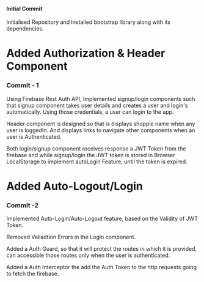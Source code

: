 #### Initial Commit

Initialised Repository and Installed bootstrap library along with its dependencies.

# Added Authorization & Header Component

### Commit - 1

Using Firebase Rest Auth API, Implemented signup/login components such that signup component takes user details and creates a user and login's automatically. Using those credentials, a user can login to the app.

Header component is designed so that is displays shoppie name when any user is loggedIn. And displays links to navigate other components when an user is Authenticated.

Both login/signup component receives response a JWT Token from the firebase and while signup/login the JWT token is stored in Browser LocalStorage to implement autoLogin Feature, until the token is expired.

# Added Auto-Logout/Login

### Commit -2

Implemented Auto-Login/Auto-Logout feature, based on the Validity of JWT Token. 

Removed Valiadtion Errors in the Login component. 

Added a Auth Guard, so that it will protect the routes in which it is provided, can accessible those routes only when the user is authenticated. 

Added a Auth Interceptor the add the Auth Token to the http requests going to fetch the firebase.

